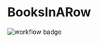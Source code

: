 # BooksInARow

![workflow badge](https://github.com/JakesMD/BooksInARow/actions/workflows/main.yml/badge.svg)